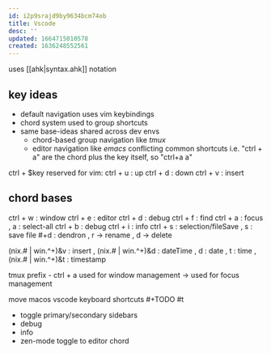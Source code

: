 ```yaml
---
id: i2p9srajd9by9634bcm74ob
title: Vscode
desc: ''
updated: 1664715010578
created: 1636248552561
---
```

uses [[ahk|syntax.ahk]] notation
## key ideas
- default navigation uses vim keybindings
- chord system used to group shortcuts
- same base-ideas shared across dev envs
  + chord-based group navigation like *tmux*
  + editor navigation like *emacs*
conflicting common shortcuts i.e. "ctrl + a" are the chord plus the key itself, so "ctrl+a a"

ctrl + $key reserved for vim:
  ctrl + u : up
  ctrl + d : down
  ctrl + v : insert

## chord bases
ctrl + w : window
ctrl + e : editor
ctrl + d : debug
ctrl + f : find
ctrl + a : focus
  , a : select-all
ctrl + b : debug
ctrl + i : info
ctrl + s : selection/fileSave
  , s : save file
\#+d : dendron
  , r -> rename
  , d -> delete

(nix.# | win.^+)&v      : insert
  , (nix.# | win.^+)&d  : dateTime
  , d                   : date
  , t                   : time
  , (nix.# | win.^+)&t  : timestamp

tmux prefix - ctrl + a used for window management
  -> used for focus management

move macos vscode keyboard shortcuts #+TODO #t
  - toggle primary/secondary sidebars
  - debug
  - info
  - zen-mode toggle to editor chord